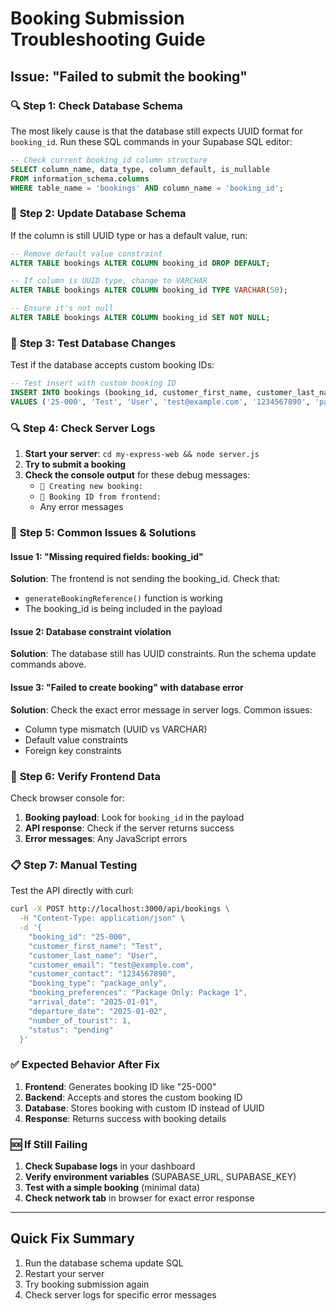 # Booking Submission Troubleshooting Guide

## Issue: "Failed to submit the booking"

### 🔍 **Step 1: Check Database Schema**

The most likely cause is that the database still expects UUID format for `booking_id`. Run these SQL commands in your Supabase SQL editor:

```sql
-- Check current booking_id column structure
SELECT column_name, data_type, column_default, is_nullable 
FROM information_schema.columns 
WHERE table_name = 'bookings' AND column_name = 'booking_id';
```

### 🔧 **Step 2: Update Database Schema**

If the column is still UUID type or has a default value, run:

```sql
-- Remove default value constraint
ALTER TABLE bookings ALTER COLUMN booking_id DROP DEFAULT;

-- If column is UUID type, change to VARCHAR
ALTER TABLE bookings ALTER COLUMN booking_id TYPE VARCHAR(50);

-- Ensure it's not null
ALTER TABLE bookings ALTER COLUMN booking_id SET NOT NULL;
```

### 🧪 **Step 3: Test Database Changes**

Test if the database accepts custom booking IDs:

```sql
-- Test insert with custom booking ID
INSERT INTO bookings (booking_id, customer_first_name, customer_last_name, customer_email, customer_contact, booking_type, booking_preferences, arrival_date, departure_date, number_of_tourist, status) 
VALUES ('25-000', 'Test', 'User', 'test@example.com', '1234567890', 'package_only', 'Package Only: Package 1', '2025-01-01', '2025-01-02', 1, 'pending');
```

### 🔍 **Step 4: Check Server Logs**

1. **Start your server**: `cd my-express-web && node server.js`
2. **Try to submit a booking**
3. **Check the console output** for these debug messages:
   - `📝 Creating new booking:`
   - `📝 Booking ID from frontend:`
   - Any error messages

### 🐛 **Step 5: Common Issues & Solutions**

#### Issue 1: "Missing required fields: booking_id"
**Solution**: The frontend is not sending the booking_id. Check that:
- `generateBookingReference()` function is working
- The booking_id is being included in the payload

#### Issue 2: Database constraint violation
**Solution**: The database still has UUID constraints. Run the schema update commands above.

#### Issue 3: "Failed to create booking" with database error
**Solution**: Check the exact error message in server logs. Common issues:
- Column type mismatch (UUID vs VARCHAR)
- Default value constraints
- Foreign key constraints

### 🔄 **Step 6: Verify Frontend Data**

Check browser console for:
1. **Booking payload**: Look for `booking_id` in the payload
2. **API response**: Check if the server returns success
3. **Error messages**: Any JavaScript errors

### 📋 **Step 7: Manual Testing**

Test the API directly with curl:

```bash
curl -X POST http://localhost:3000/api/bookings \
  -H "Content-Type: application/json" \
  -d '{
    "booking_id": "25-000",
    "customer_first_name": "Test",
    "customer_last_name": "User", 
    "customer_email": "test@example.com",
    "customer_contact": "1234567890",
    "booking_type": "package_only",
    "booking_preferences": "Package Only: Package 1",
    "arrival_date": "2025-01-01",
    "departure_date": "2025-01-02",
    "number_of_tourist": 1,
    "status": "pending"
  }'
```

### ✅ **Expected Behavior After Fix**

1. **Frontend**: Generates booking ID like "25-000"
2. **Backend**: Accepts and stores the custom booking ID
3. **Database**: Stores booking with custom ID instead of UUID
4. **Response**: Returns success with booking details

### 🆘 **If Still Failing**

1. **Check Supabase logs** in your dashboard
2. **Verify environment variables** (SUPABASE_URL, SUPABASE_KEY)
3. **Test with a simple booking** (minimal data)
4. **Check network tab** in browser for exact error response

---

## Quick Fix Summary

1. Run the database schema update SQL
2. Restart your server
3. Try booking submission again
4. Check server logs for specific error messages
